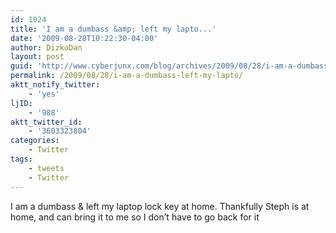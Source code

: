 ```yaml
---
id: 1024
title: 'I am a dumbass &amp; left my lapto...'
date: '2009-08-28T10:22:30-04:00'
author: DizkoDan
layout: post
guid: 'http://www.cyberjunx.com/blog/archives/2009/08/28/i-am-a-dumbass-left-my-lapto/'
permalink: /2009/08/28/i-am-a-dumbass-left-my-lapto/
aktt_notify_twitter:
    - 'yes'
ljID:
    - '988'
aktt_twitter_id:
    - '3603323804'
categories:
    - Twitter
tags:
    - tweets
    - Twitter
---
```


I am a dumbass &amp; left my laptop lock key at home. Thankfully Steph is at home, and can bring it to me so I don’t have to go back for it